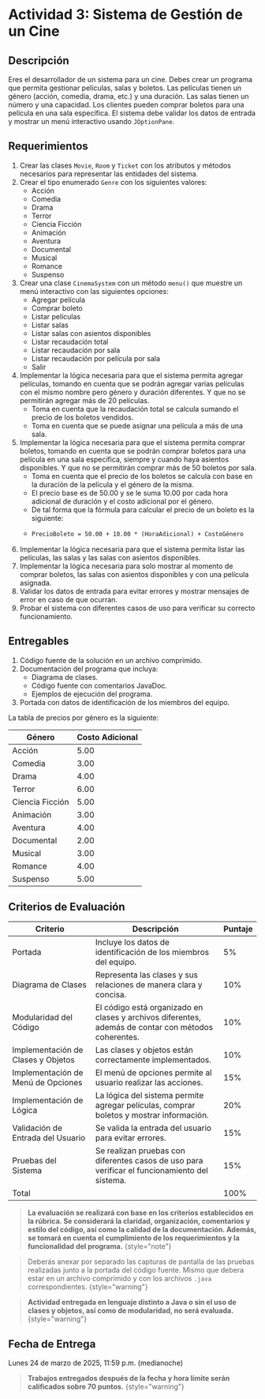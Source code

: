 # Actividad 3: Sistema de Gestión de un Cine

## Descripción

Eres el desarrollador de un sistema para un cine. Debes crear un programa que permita gestionar películas, salas y
boletos. Las películas tienen un género (acción, comedia, drama, etc.) y una duración. Las salas tienen un número y una
capacidad. Los clientes pueden comprar boletos para una película en una sala específica. El sistema debe validar los
datos de entrada y mostrar un menú interactivo usando `JOptionPane`.

## Requerimientos

1. Crear las clases `Movie`, `Room` y `Ticket` con los atributos y métodos necesarios para representar las entidades
   del sistema.
2. Crear el tipo enumerado `Genre` con los siguientes valores:
    - Acción
    - Comedia
    - Drama
    - Terror
    - Ciencia Ficción
    - Animación
    - Aventura
    - Documental
    - Musical
    - Romance
    - Suspenso
3. Crear una clase `CinemaSystem` con un método `menu()` que muestre un menú interactivo con las siguientes opciones:
    - Agregar película
    - Comprar boleto
    - Listar películas
    - Listar salas
    - Listar salas con asientos disponibles
    - Listar recaudación total
    - Listar recaudación por sala
    - Listar recaudación por película por sala
    - Salir
4. Implementar la lógica necesaria para que el sistema permita agregar películas, tomando en cuenta que se podrán
   agregar varias películas con el mismo nombre pero género y duración diferentes. Y que no se permitirán agregar más de
   20 películas.
    * Toma en cuenta que la recaudación total se calcula sumando el precio de los boletos vendidos.
    * Toma en cuenta que se puede asignar una película a más de una sala.
5. Implementar la lógica necesaria para que el sistema permita comprar boletos, tomando en cuenta que se podrán comprar
   boletos para una película en una sala específica, siempre y cuando haya asientos disponibles. Y que no se permitirán
   comprar más de 50 boletos por sala.
    * Toma en cuenta que el precio de los boletos se calcula con base en la duración de la película y el género de la
      misma.
    * El precio base es de 50.00 y se le suma 10.00 por cada hora adicional de duración y el costo adicional por
      el género.
    * De tal forma que la fórmula para calcular el precio de un boleto es la siguiente:
    * ```tex
      PrecioBoleto = 50.00 + 10.00 * (HoraAdicional) + CostoGénero
      ```
6. Implementar la lógica necesaria para que el sistema permita listar las películas, las salas y las salas con asientos
   disponibles.
7. Implementar la lógica necesaria para solo mostrar al momento de comprar boletos, las salas con asientos disponibles y
   con una película asignada.
8. Validar los datos de entrada para evitar errores y mostrar mensajes de error en caso de que ocurran.
9. Probar el sistema con diferentes casos de uso para verificar su correcto funcionamiento.

## Entregables

1. Código fuente de la solución en un archivo comprimido.
2. Documentación del programa que incluya:
    - Diagrama de clases.
    - Código fuente con comentarios JavaDoc.
    - Ejemplos de ejecución del programa.
3. Portada con datos de identificación de los miembros del equipo.

La tabla de precios por género es la siguiente:

| Género          | Costo Adicional |
|-----------------|-----------------|
| Acción          | 5.00            |
| Comedia         | 3.00            |
| Drama           | 4.00            |
| Terror          | 6.00            |
| Ciencia Ficción | 5.00            |
| Animación       | 3.00            |
| Aventura        | 4.00            |
| Documental      | 2.00            |
| Musical         | 3.00            |
| Romance         | 4.00            |
| Suspenso        | 5.00            |

## Criterios de Evaluación

| Criterio                           | Descripción                                                                                         | Puntaje |
|------------------------------------|-----------------------------------------------------------------------------------------------------|---------|
| Portada                            | Incluye los datos de identificación de los miembros del equipo.                                     | 5%      |
| Diagrama de Clases                 | Representa las clases y sus relaciones de manera clara y concisa.                                   | 10%     |
| Modularidad del Código             | El código está organizado en clases y archivos diferentes, además de contar con métodos coherentes. | 10%     |
| Implementación de Clases y Objetos | Las clases y objetos están correctamente implementados.                                             | 10%     |
| Implementación de Menú de Opciones | El menú de opciones permite al usuario realizar las acciones.                                       | 15%     |
| Implementación de Lógica           | La lógica del sistema permite agregar películas, comprar boletos y mostrar información.             | 20%     |
| Validación de Entrada del Usuario  | Se valida la entrada del usuario para evitar errores.                                               | 15%     |
| Pruebas del Sistema                | Se realizan pruebas con diferentes casos de uso para verificar el funcionamiento del sistema.       | 15%     |
| Total                              |                                                                                                     | 100%    |

> **La evaluación se realizará con base en los criterios establecidos en la rúbrica. Se considerará la claridad,
> organización, comentarios y estilo del código, así como la calidad de la documentación. Además, se tomará en cuenta
> el cumplimiento de los requerimientos y la funcionalidad del programa.**
> {style="note"}

> Deberás anexar por separado las capturas de pantalla de las pruebas realizadas junto a la portada del código fuente.
> Mismo que debera estar en un archivo comprimido y con los archivos `.java` correspondientes.
> {style="warning"}

> **Actividad entregada en lenguaje distinto a Java o sin el uso de clases y objetos, así como de modularidad, no será
> evaluada.**
> {style="warning"}

## Fecha de Entrega

Lunes 24 de marzo de 2025, 11:59 p.m. (medianoche)

> **Trabajos entregados después de la fecha y hora límite serán calificados sobre 70 puntos.**
> {style="warning"}